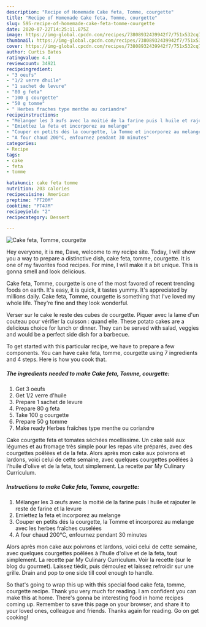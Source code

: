 ```yaml
---
description: "Recipe of Homemade Cake feta, Tomme, courgette"
title: "Recipe of Homemade Cake feta, Tomme, courgette"
slug: 595-recipe-of-homemade-cake-feta-tomme-courgette
date: 2020-07-22T14:25:11.875Z
image: https://img-global.cpcdn.com/recipes/73808932439942f7/751x532cq70/cake-feta-tomme-courgette-photo-principale-de-la-recette.jpg
thumbnail: https://img-global.cpcdn.com/recipes/73808932439942f7/751x532cq70/cake-feta-tomme-courgette-photo-principale-de-la-recette.jpg
cover: https://img-global.cpcdn.com/recipes/73808932439942f7/751x532cq70/cake-feta-tomme-courgette-photo-principale-de-la-recette.jpg
author: Curtis Bates
ratingvalue: 4.4
reviewcount: 34921
recipeingredient:
- "3 oeufs"
- "1/2 verre dhuile"
- "1 sachet de levure"
- "80 g feta"
- "100 g courgette"
- "50 g tomme"
- " Herbes fraches type menthe ou coriandre"
recipeinstructions:
- "Mélanger les 3 œufs avec la moitié de la farine puis l huile et rajouter le reste de farine et la levure"
- "Emiettez la feta et incorporez au melange"
- "Couper en petits dés la courgette, la Tomme et incorporez au melange avec les herbes fraîches cuselées"
- "A four chaud 200°C, enfournez pendant 30 minutes"
categories:
- Recipe
tags:
- cake
- feta
- tomme

katakunci: cake feta tomme 
nutrition: 203 calories
recipecuisine: American
preptime: "PT20M"
cooktime: "PT47M"
recipeyield: "2"
recipecategory: Dessert

---
```



![Cake feta, Tomme, courgette](https://img-global.cpcdn.com/recipes/73808932439942f7/751x532cq70/cake-feta-tomme-courgette-photo-principale-de-la-recette.jpg)

Hey everyone, it is me, Dave, welcome to my recipe site. Today, I will show you a way to prepare a distinctive dish, cake feta, tomme, courgette. It is one of my favorites food recipes. For mine, I will make it a bit unique. This is gonna smell and look delicious.

Cake feta, Tomme, courgette is one of the most favored of recent trending foods on earth. It's easy, it is quick, it tastes yummy. It's appreciated by millions daily. Cake feta, Tomme, courgette is something that I've loved my whole life. They're fine and they look wonderful.

Verser sur le cake le reste des cubes de courgette. Piquer avec la lame d&#39;un couteau pour vérifier la cuisson : quand elle. These potato cakes are a delicious choice for lunch or dinner. They can be served with salad, veggies and would be a perfect side dish for a barbecue.


To get started with this particular recipe, we have to prepare a few components. You can have cake feta, tomme, courgette using 7 ingredients and 4 steps. Here is how you cook that.

<!--inarticleads1-->

##### The ingredients needed to make Cake feta, Tomme, courgette:

1. Get 3 oeufs
1. Get 1/2 verre d&#39;huile
1. Prepare 1 sachet de levure
1. Prepare 80 g feta
1. Take 100 g courgette
1. Prepare 50 g tomme
1. Make ready  Herbes fraîches type menthe ou coriandre


Cake courgette feta et tomates séchées moellissime. Un cake salé aux légumes et au fromage très simple pour les repas vite préparés, avec des courgettes poêlées et de la feta. Alors après mon cake aux poivrons et lardons, voici celui de cette semaine, avec quelques courgettes poêlées à l&#39;huile d&#39;olive et de la feta, tout simplement. La recette par My Culinary Curriculum. 

<!--inarticleads2-->

##### Instructions to make Cake feta, Tomme, courgette:

1. Mélanger les 3 œufs avec la moitié de la farine puis l huile et rajouter le reste de farine et la levure
1. Emiettez la feta et incorporez au melange
1. Couper en petits dés la courgette, la Tomme et incorporez au melange avec les herbes fraîches cuselées
1. A four chaud 200°C, enfournez pendant 30 minutes


Alors après mon cake aux poivrons et lardons, voici celui de cette semaine, avec quelques courgettes poêlées à l&#39;huile d&#39;olive et de la feta, tout simplement. La recette par My Culinary Curriculum. Voir la recette (sur le blog du gourmet). Laissez tiédir, puis démoulez et laissez refroidir sur une grille. Drain and pop to one side till cool enough to handle. 

So that's going to wrap this up with this special food cake feta, tomme, courgette recipe. Thank you very much for reading. I am confident you can make this at home. There's gonna be interesting food in home recipes coming up. Remember to save this page on your browser, and share it to your loved ones, colleague and friends. Thanks again for reading. Go on get cooking!

